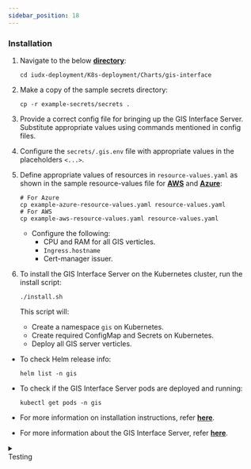 ```yaml
---
sidebar_position: 18
---
```


### Installation

1. Navigate to the below **[directory](https://github.com/datakaveri/iudx-deployment/tree/5.0.0/K8s-deployment/Charts/gis-interface)**:
    ```
    cd iudx-deployment/K8s-deployment/Charts/gis-interface
    ```

2. Make a copy of the sample secrets directory:
    ```
    cp -r example-secrets/secrets .
    ```

3. Provide a correct config file for bringing up the GIS Interface Server. Substitute appropriate values using commands mentioned in config files.

4. Configure the `secrets/.gis.env` file with appropriate values in the placeholders `<...>`.

5. Define appropriate values of resources in `resource-values.yaml` as shown in the sample resource-values file for **[AWS](https://github.com/datakaveri/iudx-deployment/blob/5.0.0/K8s-deployment/Charts/gis-interface/example-aws-resource-values.yaml)** and **[Azure](https://github.com/datakaveri/iudx-deployment/blob/5.0.0/K8s-deployment/Charts/gis-interface/example-azure-resource-values.yaml)**:

    ```
    # For Azure
    cp example-azure-resource-values.yaml resource-values.yaml
    # For AWS
    cp example-aws-resource-values.yaml resource-values.yaml
    ```

    - Configure the following:
      - CPU and RAM for all GIS verticles.
      - `Ingress.hostname`
      - Cert-manager issuer.

6. To install the GIS Interface Server on the Kubernetes cluster, run the install script:
    ```
    ./install.sh
    ```

    This script will:
    - Create a namespace `gis` on Kubernetes.
    - Create required ConfigMap and Secrets on Kubernetes.
    - Deploy all GIS server verticles.

- To check Helm release info:
    ```
    helm list -n gis
    ```

- To check if the GIS Interface Server pods are deployed and running:
    ```
    kubectl get pods -n gis
    ```

- For more information on installation instructions, refer **[here](https://github.com/datakaveri/iudx-deployment/tree/5.0.0/K8s-deployment/Charts/gis-interface#introduction)**.
- For more information about the GIS Interface Server, refer **[here](https://github.com/datakaveri/iudx-gis-interface/tree/5.0.0)**.


<details>
<summary><div class="style">Testing</div></summary>

- GIS Interface Server API documentation can be accessed from `https://<gis-hostname>/apis`.
- Check the logs of all pods in `gis` namespace; there should not be any error log. If any errors are present, address them as specified/indicated by the log:
    ```
    kubectl logs -f -n gis <gis-pod-name>
    ```
    
</details>
